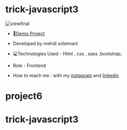 # trick-javascript3


![viewfinal](https://s6.uupload.ir/files/screenshot_(74)_vcj0.png)

- 📌[Demo Project](https://mehdisoleimaniweb.github.io/trick-javascript/)

- Developed by mehdi soleimani

- 💻Technologies Used - Html , css , sass ,bootstrap,

- Role - Frontend

- How to reach me : with my [instagram](https://instagram.com/mehdi_soleimani_web?igshid=mzrlodbinwflza==) and [linkedin](https://www.linkedin.com/in/mehdi-soleimani-38597328b/)
# project6
# trick-javascript3
